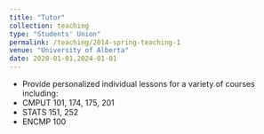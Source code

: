 ```yaml
---
title: "Tutor"
collection: teaching
type: "Students' Union"
permalink: /teaching/2014-spring-teaching-1
venue: "University of Alberta"
date: 2020-01-01,2024-01-01
---
```


- Provide personalized individual lessons for a variety of courses including:
-   CMPUT 101, 174, 175, 201
-   STATS 151, 252
-   ENCMP 100
